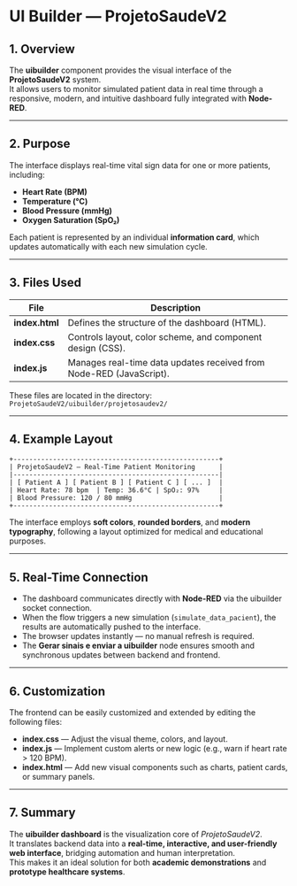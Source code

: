 # UI Builder — ProjetoSaudeV2

## 1. Overview
The **uibuilder** component provides the visual interface of the **ProjetoSaudeV2** system.  
It allows users to monitor simulated patient data in real time through a responsive, modern, and intuitive dashboard fully integrated with **Node-RED**.

---

## 2. Purpose
The interface displays real-time vital sign data for one or more patients, including:  
- **Heart Rate (BPM)**  
- **Temperature (°C)**  
- **Blood Pressure (mmHg)**  
- **Oxygen Saturation (SpO₂)**

Each patient is represented by an individual **information card**, which updates automatically with each new simulation cycle.

---

## 3. Files Used

| File | Description |
|------|--------------|
| **index.html** | Defines the structure of the dashboard (HTML). |
| **index.css** | Controls layout, color scheme, and component design (CSS). |
| **index.js** | Manages real-time data updates received from Node-RED (JavaScript). |

These files are located in the directory:  
`ProjetoSaudeV2/uibuilder/projetosaudev2/`

---

## 4. Example Layout

```
+----------------------------------------------------+
| ProjetoSaudeV2 — Real-Time Patient Monitoring      |
|----------------------------------------------------|
| [ Patient A ] [ Patient B ] [ Patient C ] [ ... ]  |
| Heart Rate: 78 bpm  | Temp: 36.6°C | SpO₂: 97%     |
| Blood Pressure: 120 / 80 mmHg                      |
+----------------------------------------------------+
```

The interface employs **soft colors**, **rounded borders**, and **modern typography**, following a layout optimized for medical and educational purposes.

---

## 5. Real-Time Connection
- The dashboard communicates directly with **Node-RED** via the uibuilder socket connection.  
- When the flow triggers a new simulation (`simulate_data_pacient`), the results are automatically pushed to the interface.  
- The browser updates instantly — no manual refresh is required.  
- The **Gerar sinais e enviar a uibuilder** node ensures smooth and synchronous updates between backend and frontend.

---

## 6. Customization
The frontend can be easily customized and extended by editing the following files:

- **index.css** — Adjust the visual theme, colors, and layout.  
- **index.js** — Implement custom alerts or new logic (e.g., warn if heart rate > 120 BPM).  
- **index.html** — Add new visual components such as charts, patient cards, or summary panels.

---

## 7. Summary
The **uibuilder dashboard** is the visualization core of *ProjetoSaudeV2*.  
It translates backend data into a **real-time, interactive, and user-friendly web interface**, bridging automation and human interpretation.  
This makes it an ideal solution for both **academic demonstrations** and **prototype healthcare systems**.
